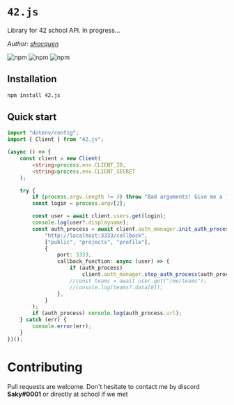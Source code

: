 # `42.js`

Library for 42 school API. In progress...

_Author: [shocquen](https://github.com/shocquen)_

![npm](https://img.shields.io/badge/npm-v8.15.0-blue)
![npm](https://img.shields.io/badge/node-v18.7.0-blue)
![npm](https://img.shields.io/badge/tsc-v4.7.4-blue)

## Installation

```bash
npm install 42.js
```

## Quick start

```ts
import "dotenv/config";
import { Client } from "42.js";

(async () => {
	const client = new Client(
		<string>process.env.CLIENT_ID,
		<string>process.env.CLIENT_SECRET
	);

	try {
		if (process.argv.length != 3) throw "Bad arguments! Give me a login !";
		const login = process.argv[2];

		const user = await client.users.get(login);
		console.log(user?.displayname);
		const auth_process = await client.auth_manager.init_auth_process(
			"http://localhost:3333/callback",
			["public", "projects", "profile"],
			{
				port: 3333,
				callback_function: async (user) => {
					if (auth_process)
						client.auth_manager.stop_auth_process(auth_process.id);
					//const teams = await user.get("/me/teams");
					//console.log(teams?.data[0]);
				},
			}
		);
		if (auth_process) console.log(auth_process.url);
	} catch (err) {
		console.error(err);
	}
})();
```

# Contributing

Pull requests are welcome. Don't hesitate to contact me by discord **Saky#0001** or directly at school if we met
